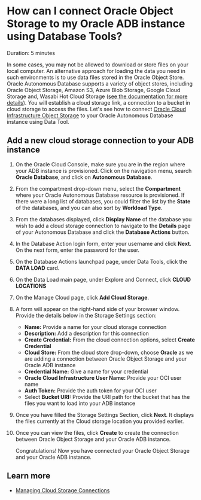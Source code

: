 # How can I connect Oracle Object Storage to my Oracle ADB instance using Database Tools?

Duration: 5 minutes

In some cases, you may not be allowed to download or store files on your local computer. An alternative approach for loading the data you need in such environments is to use data files stored in the Oracle Object Store. Oracle Autonomous Database supports a variety of object stores, including Oracle Object Storage, Amazon S3, Azure Blob Storage, Google Cloud Storage and, Wasabi Hot Cloud Storage ([see the documentation for more details](https://docs.oracle.com/en/cloud/paas/autonomous-database/adbsa/data-load.html#GUID-E810061A-42B3-485F-92B8-3B872D790D85)). You will establish a cloud storage link, a connection to a bucket in cloud storage to access the files. Let's see how to connect [Oracle Cloud Infrastructure Object Storage](https://www.oracle.com/cloud/storage/object-storage.html) to your Oracle Autonomous Database instance using Data Tool.

## Add a new cloud storage connection to your ADB instance

1. On the Oracle Cloud Console, make sure you are in the region where your ADB instance is provisioned. Click on the navigation menu, search **Oracle Database**, and click on **Autonomous Database**.

2. From the compartment drop-down menu, select the **Compartment** where your Oracle Autonomous Database resource is provisioned. If there were a long list of databases, you could filter the list by the **State** of the databases, and you can also sort by **Workload Type**.

3. From the databases displayed, click **Display Name** of the database you wish to add a cloud storage connection to navigate to the **Details** page of your Autonomous Database and click the **Database Actions** button.

4. In the Database Action login form, enter your username and click **Next**. On the next form, enter the password for the user.

5. On the Database Actions launchpad page, under Data Tools, click the **DATA LOAD** card.

6. On the Data Load main page, under Explore and Connect, click **CLOUD LOCATIONS**

7. On the Manage Cloud page, click **Add Cloud Storage**.

8. A form will appear on the right-hand side of your browser window. Provide the details below in the Storage Settings section:

    - **Name:** Provide a name for your cloud storage connection
    - **Description:** Add a description for this connection
    - **Create Credential:** From the cloud connection options, select **Create Credential**
    - **Cloud Store:** From the cloud store drop-down, choose **Oracle** as we are adding a connection between Oracle Object Storage and your Oracle ADB instance
    - **Credential Name:** Give a name for your credential
    - **Oracle Cloud Infrastructure User Name:** Provide your OCI user name
    - **Auth Token:** Provide the auth token for your OCI user
    - Select **Bucket URI:** Provide the URI path for the bucket that has the files you want to load into your ADB instance

9. Once you have filled the Storage Settings Section, click **Next**. It displays the files currently at the Cloud storage location you provided earlier.

10. Once you can view the files, click **Create** to create the connection between Oracle Object Storage and your Oracle ADB instance.

    Congratulations! Now you have connected your Oracle Object Storage and your Oracle ADB instance.

## Learn more

- [Managing Cloud Storage Connections](https://docs.oracle.com/en/database/oracle/sql-developer-web/sdwad/manage-cloud-connections.html#GUID-0AB44485-17A3-4794-ACAF-AF55C77D24EF)